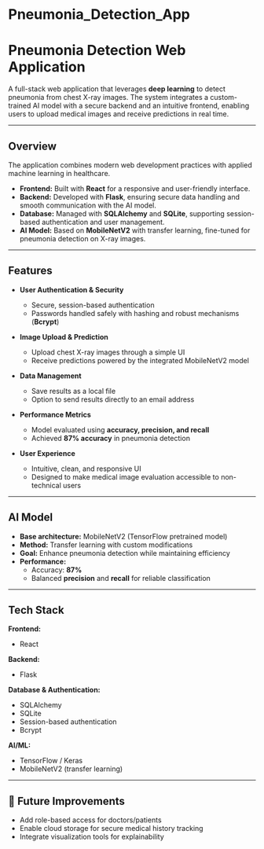 # Pneumonia_Detection_App

# Pneumonia Detection Web Application  

A full-stack web application that leverages **deep learning** to detect pneumonia from chest X-ray images. The system integrates a custom-trained AI model with a secure backend and an intuitive frontend, enabling users to upload medical images and receive predictions in real time.  

---

## Overview  

The application combines modern web development practices with applied machine learning in healthcare.  

- **Frontend:** Built with **React** for a responsive and user-friendly interface.  
- **Backend:** Developed with **Flask**, ensuring secure data handling and smooth communication with the AI model.  
- **Database:** Managed with **SQLAlchemy** and **SQLite**, supporting session-based authentication and user management.  
- **AI Model:** Based on **MobileNetV2** with transfer learning, fine-tuned for pneumonia detection on X-ray images.  

---

## Features  

- **User Authentication & Security**  
  - Secure, session-based authentication  
  - Passwords handled safely with hashing and robust mechanisms (**Bcrypt**)

- **Image Upload & Prediction**  
  - Upload chest X-ray images through a simple UI  
  - Receive predictions powered by the integrated MobileNetV2 model  

- **Data Management**  
  - Save results as a local file  
  - Option to send results directly to an email address  

- **Performance Metrics**  
  - Model evaluated using **accuracy, precision, and recall**  
  - Achieved **87% accuracy** in pneumonia detection  

- **User Experience**  
  - Intuitive, clean, and responsive UI  
  - Designed to make medical image evaluation accessible to non-technical users  

---

## AI Model  

- **Base architecture:** MobileNetV2 (TensorFlow pretrained model)  
- **Method:** Transfer learning with custom modifications  
- **Goal:** Enhance pneumonia detection while maintaining efficiency  
- **Performance:**  
  - Accuracy: **87%**  
  - Balanced **precision** and **recall** for reliable classification  

---

## Tech Stack  

**Frontend:**  
- React  

**Backend:**  
- Flask  

**Database & Authentication:**  
- SQLAlchemy  
- SQLite  
- Session-based authentication
- Bcrypt

**AI/ML:**  
- TensorFlow / Keras  
- MobileNetV2 (transfer learning)  

---

## 📌 Future Improvements  

- Add role-based access for doctors/patients  
- Enable cloud storage for secure medical history tracking  
- Integrate visualization tools for explainability  
